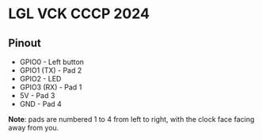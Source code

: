 # LGL VCK CCCP 2024

## Pinout
* GPIO0 - Left button
* GPIO1 (TX) - Pad 2
* GPIO2 - LED
* GPIO3 (RX) - Pad 1
* 5V - Pad 3
* GND - Pad 4

**Note**: pads are numbered 1 to 4 from left to right, with the clock face facing away from you.
